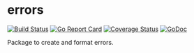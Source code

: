 # errors
[![Build Status](https://travis-ci.org/murlokswarm/errors.svg?branch=master)](https://travis-ci.org/murlokswarm/errors)
[![Go Report Card](https://goreportcard.com/badge/github.com/murlokswarm/errors)](https://goreportcard.com/report/github.com/murlokswarm/errors)
[![Coverage Status](https://coveralls.io/repos/github/murlokswarm/errors/badge.svg?branch=master)](https://coveralls.io/github/murlokswarm/errors?branch=master)
[![GoDoc](https://godoc.org/github.com/murlokswarm/errors?status.svg)](https://godoc.org/github.com/murlokswarm/errors)

Package to create and format errors.
